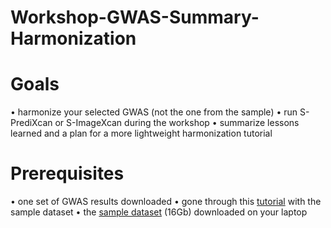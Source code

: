 # Workshop-GWAS-Summary-Harmonization

# Goals

• harmonize your selected GWAS (not the one from the sample)
• run S-PrediXcan or S-ImageXcan during the workshop
• summarize lessons learned and a plan for a more lightweight harmonization tutorial

# Prerequisites

• one set of GWAS results downloaded 
• gone through this [tutorial](https://github.com/hakyimlab/MetaXcan/wiki/Tutorial:-GTEx-v8-MASH-models-integration-with-a-Coronary-Artery-Disease-GWAS) with the sample dataset
• the [sample dataset](https://zenodo.org/record/3657902#.Xj2Zh-F7m90) (16Gb) downloaded on your laptop 

